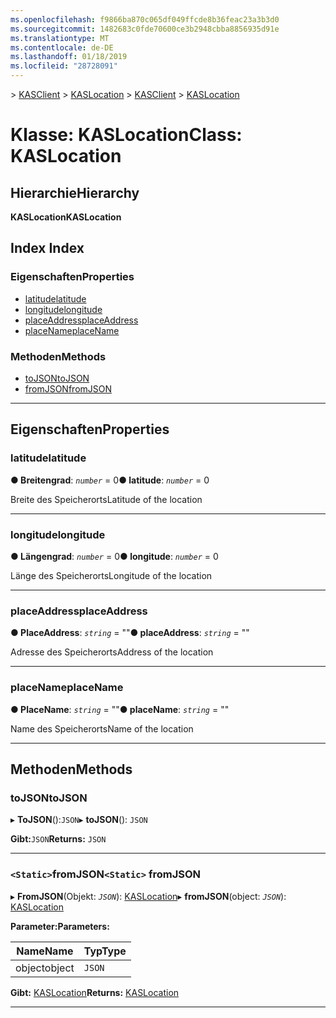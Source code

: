 ```yaml
---
ms.openlocfilehash: f9866ba870c065df049ffcde8b36feac23a3b3d0
ms.sourcegitcommit: 1482683c0fde70600ce3b2948cbba8856935d91e
ms.translationtype: MT
ms.contentlocale: de-DE
ms.lasthandoff: 01/18/2019
ms.locfileid: "28728091"
---
```

<span data-ttu-id="0a455-101">[](../README.md) > [KASClient](../modules/kasclient.md) > [KASLocation](../classes/kasclient.kaslocation.md)</span><span class="sxs-lookup"><span data-stu-id="0a455-101">[](../README.md) > [KASClient](../modules/kasclient.md) > [KASLocation](../classes/kasclient.kaslocation.md)</span></span>

# <a name="class-kaslocation"></a><span data-ttu-id="0a455-102">Klasse: KASLocation</span><span class="sxs-lookup"><span data-stu-id="0a455-102">Class: KASLocation</span></span>

## <a name="hierarchy"></a><span data-ttu-id="0a455-103">Hierarchie</span><span class="sxs-lookup"><span data-stu-id="0a455-103">Hierarchy</span></span>

<span data-ttu-id="0a455-104">**KASLocation**</span><span class="sxs-lookup"><span data-stu-id="0a455-104">**KASLocation**</span></span>

## <a name="index"></a><span data-ttu-id="0a455-105">Index </span><span class="sxs-lookup"><span data-stu-id="0a455-105">Index</span></span>

### <a name="properties"></a><span data-ttu-id="0a455-106">Eigenschaften</span><span class="sxs-lookup"><span data-stu-id="0a455-106">Properties</span></span>

* [<span data-ttu-id="0a455-107">latitude</span><span class="sxs-lookup"><span data-stu-id="0a455-107">latitude</span></span>](kasclient.kaslocation.md#latitude)
* [<span data-ttu-id="0a455-108">longitude</span><span class="sxs-lookup"><span data-stu-id="0a455-108">longitude</span></span>](kasclient.kaslocation.md#longitude)
* [<span data-ttu-id="0a455-109">placeAddress</span><span class="sxs-lookup"><span data-stu-id="0a455-109">placeAddress</span></span>](kasclient.kaslocation.md#placeaddress)
* [<span data-ttu-id="0a455-110">placeName</span><span class="sxs-lookup"><span data-stu-id="0a455-110">placeName</span></span>](kasclient.kaslocation.md#placename)
### <a name="methods"></a><span data-ttu-id="0a455-111">Methoden</span><span class="sxs-lookup"><span data-stu-id="0a455-111">Methods</span></span>

* [<span data-ttu-id="0a455-112">toJSON</span><span class="sxs-lookup"><span data-stu-id="0a455-112">toJSON</span></span>](kasclient.kaslocation.md#tojson)
* [<span data-ttu-id="0a455-113">fromJSON</span><span class="sxs-lookup"><span data-stu-id="0a455-113">fromJSON</span></span>](kasclient.kaslocation.md#fromjson)

---

## <a name="properties"></a><span data-ttu-id="0a455-114">Eigenschaften</span><span class="sxs-lookup"><span data-stu-id="0a455-114">Properties</span></span>

<a id="latitude"></a>

###  <a name="latitude"></a><span data-ttu-id="0a455-115">latitude</span><span class="sxs-lookup"><span data-stu-id="0a455-115">latitude</span></span>

<span data-ttu-id="0a455-116">**● Breitengrad**: *`number`* = 0</span><span class="sxs-lookup"><span data-stu-id="0a455-116">**● latitude**: *`number`* = 0</span></span>

<span data-ttu-id="0a455-117">Breite des Speicherorts</span><span class="sxs-lookup"><span data-stu-id="0a455-117">Latitude of the location</span></span>

___

<a id="longitude"></a>

###  <a name="longitude"></a><span data-ttu-id="0a455-118">longitude</span><span class="sxs-lookup"><span data-stu-id="0a455-118">longitude</span></span>

<span data-ttu-id="0a455-119">**● Längengrad**: *`number`* = 0</span><span class="sxs-lookup"><span data-stu-id="0a455-119">**● longitude**: *`number`* = 0</span></span>

<span data-ttu-id="0a455-120">Länge des Speicherorts</span><span class="sxs-lookup"><span data-stu-id="0a455-120">Longitude of the location</span></span>

___

<a id="placeaddress"></a>

###  <a name="placeaddress"></a><span data-ttu-id="0a455-121">placeAddress</span><span class="sxs-lookup"><span data-stu-id="0a455-121">placeAddress</span></span>

<span data-ttu-id="0a455-122">**● PlaceAddress**: *`string`* = ""</span><span class="sxs-lookup"><span data-stu-id="0a455-122">**● placeAddress**: *`string`* = ""</span></span>

<span data-ttu-id="0a455-123">Adresse des Speicherorts</span><span class="sxs-lookup"><span data-stu-id="0a455-123">Address of the location</span></span>

___

<a id="placename"></a>

###  <a name="placename"></a><span data-ttu-id="0a455-124">placeName</span><span class="sxs-lookup"><span data-stu-id="0a455-124">placeName</span></span>

<span data-ttu-id="0a455-125">**● PlaceName**: *`string`* = ""</span><span class="sxs-lookup"><span data-stu-id="0a455-125">**● placeName**: *`string`* = ""</span></span>

<span data-ttu-id="0a455-126">Name des Speicherorts</span><span class="sxs-lookup"><span data-stu-id="0a455-126">Name of the location</span></span>

___

## <a name="methods"></a><span data-ttu-id="0a455-127">Methoden</span><span class="sxs-lookup"><span data-stu-id="0a455-127">Methods</span></span>

<a id="tojson"></a>

###  <a name="tojson"></a><span data-ttu-id="0a455-128">toJSON</span><span class="sxs-lookup"><span data-stu-id="0a455-128">toJSON</span></span>

<span data-ttu-id="0a455-129">▸ **ToJSON**():`JSON`</span><span class="sxs-lookup"><span data-stu-id="0a455-129">▸ **toJSON**(): `JSON`</span></span>

<span data-ttu-id="0a455-130">**Gibt:**`JSON`</span><span class="sxs-lookup"><span data-stu-id="0a455-130">**Returns:** `JSON`</span></span>

___

<a id="fromjson"></a>

### <a name="static-fromjson"></a><span data-ttu-id="0a455-131">`<Static>`fromJSON</span><span class="sxs-lookup"><span data-stu-id="0a455-131">`<Static>` fromJSON</span></span>

<span data-ttu-id="0a455-132">▸ **FromJSON**(Objekt: *`JSON`*): [KASLocation](kasclient.kaslocation.md)</span><span class="sxs-lookup"><span data-stu-id="0a455-132">▸ **fromJSON**(object: *`JSON`*): [KASLocation](kasclient.kaslocation.md)</span></span>

<span data-ttu-id="0a455-133">**Parameter:**</span><span class="sxs-lookup"><span data-stu-id="0a455-133">**Parameters:**</span></span>

| <span data-ttu-id="0a455-134">Name</span><span class="sxs-lookup"><span data-stu-id="0a455-134">Name</span></span> | <span data-ttu-id="0a455-135">Typ</span><span class="sxs-lookup"><span data-stu-id="0a455-135">Type</span></span> |
| ------ | ------ |
| <span data-ttu-id="0a455-136">object</span><span class="sxs-lookup"><span data-stu-id="0a455-136">object</span></span> | `JSON` |

<span data-ttu-id="0a455-137">**Gibt:** [KASLocation](kasclient.kaslocation.md)</span><span class="sxs-lookup"><span data-stu-id="0a455-137">**Returns:** [KASLocation](kasclient.kaslocation.md)</span></span>

___

